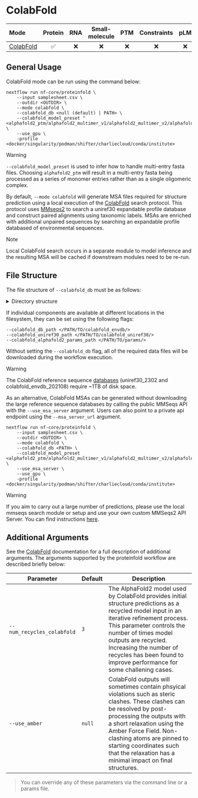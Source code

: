 # ColabFold

| Mode                                                                              | Protein | RNA | Small-molecule | PTM  | Constraints | pLM | MSA server | Split MSA |
| :-------------------------------------------------------------------------------- | :----: | :--: | :------------: | :--: | :--------: | :--: | :---------: | :------: |
| [ColabFold](https://github.com/sokrypton/ColabFold)                               |   ✅   | ❌  |       ❌       |  ❌ |     ❌     |  ❌ |     ✅     |    ✅    |

## General Usage

ColabFold mode can be run using the command below:

```console
nextflow run nf-core/proteinfold \
    --input samplesheet.csv \
    --outdir <OUTDIR> \
    --mode colabfold \
    --colabfold_db <null (default) | PATH> \
    --colabfold_model_preset "<alphafold2_ptm/alphafold2_multimer_v1/alphafold2_multimer_v2/alphafold2_multimer_v3>" \
    --use_gpu \
    -profile <docker/singularity/podman/shifter/charliecloud/conda/institute>
```

> [!WARNING]
> `--colabfold_model_preset` is used to infer how to handle multi-entry fasta files. Choosing `alphafold2_ptm` will result in a multi-entry fasta being processed as a series of monomer entries rather than as a single oligomeric complex.

By default, `--mode colabfold` will generate MSA files required for structure prediction using a local execution of the [ColabFold](https://github.com/sokrypton/ColabFold) search protocol. This protocol uses [MMseqs2](https://github.com/soedinglab/MMseqs2) to search a uniref30 expandable profile database and construct paired alignments using taxonomic labels. MSAs are enriched with additional unpaired sequences by searching an expandable profile databased of environmental sequences.

> [!NOTE]
> Local ColabFold search occurs in a separate module to model inference and the resulting MSA will be cached if downstream modules need to be re-run.

## File Structure

The file structure of `--colabfold_db` must be as follows:

<details markdown="1">
<summary>Directory structure</summary>
```
<colabfold_db>/
├── colabfold_envdb
│   ├── colabfold_envdb_202108_db
│   ├── colabfold_envdb_202108_db_aln
│   ├── colabfold_envdb_202108_db_aln.dbtype
│   └── ...
├── colabfold_uniref30
│   ├── uniref30_2302_db
│   ├── uniref30_2302_db_aln
│   ├── uniref30_2302_db_aln.dbtype
│   └── ...
└── params/
    └── alphafold_params_colab_2022-12-06/
        ├── LICENSE
        ├── params_model_1_multimer_v2.npz
        ├── params_model_1_multimer_v3.npz
        ├── params_model_1.npz
        ├── params_model_2_multimer_v2.npz
        ├── params_model_2_multimer_v3.npz
        ├── params_model_2.npz
        ├── params_model_3_multimer_v2.npz
        ├── params_model_3_multimer_v3.npz
        ├── params_model_3.npz
        ├── params_model_4_multimer_v2.npz
        ├── params_model_4_multimer_v3.npz
        ├── params_model_4.npz
        ├── params_model_5_multimer_v2.npz
        ├── params_model_5_multimer_v3.npz
        └── params_model_5.npz
```
</details>

If individual components are available at different locations in the filesystem, they can be set using the following flags:

```console
--colabfold_db_path </PATH/TO/colabfold_envdb/>
--colabfold_uniref30_path </PATH/TO/colabfold_uniref30/>
--colabfold_alphafold2_params_path </PATH/TO/params/>
```

Without setting the `--colabfold_db` flag, all of the required data files will be downloaded during the workflow execution.

> [!WARNING]
> The ColabFold reference sequence [databases](https://colabfold.mmseqs.com/) (uniref30_2302 and colabfold_envdb_202108) require ~1TB of disk space.

As an alternative, ColabFold MSAs can be generated without downloading the large reference sequence databases by calling the public MMSeqs API with the `--use_msa_server` argument. Users can also point to a private api endpoint using the `--msa_server_url` argument.

```console
nextflow run nf-core/proteinfold \
    --input samplesheet.csv \
    --outdir <OUTDIR> \
    --mode colabfold \
    --colabfold_db <PATH> \
    --colabfold_model_preset <alphafold2_ptm/alphafold2_multimer_v1/alphafold2_multimer_v2/alphafold2_multimer_v3> \
    --use_msa_server \
    --use_gpu \
    -profile <docker/singularity/podman/shifter/charliecloud/conda/institute>
```

> [!WARNING]
> If you aim to carry out a large number of predictions, please use the local mmseqs search module or setup and use your own custom MMSeqs2 API Server. You can find instructions [here](https://github.com/sokrypton/ColabFold/tree/main/MsaServer).

## Additional Arguments

See the [ColabFold](https://github.com/sokrypton/ColabFold) documentation for a full description of additional arguments. The arguments supported by the proteinfold workflow are described briefly below:

| Parameter                  | Default | Description                                         |
| -------------------------- | ------- | --------------------------------------------------- |
| `--num_recycles_colabfold` |   `3`   | The AlphaFold2 model used by ColabFold provides initial structure predictions as a recycled model input in an iterative refinement process. This parameter controls the number of times model outputs are recycled. Increasing the number of recycles has been found to improve performance for some challening cases.  |
| `--use_amber`              | `null`  | ColabFold outputs will sometimes contain phsyical violations such as steric clashes. These clashes can be resolved by post-processing the outputs with a short relaxation using the Amber Force Field. Non-clashing atoms are pinned to starting coordinates such that the relaxation has a minimal impact on final structures.   |

> You can override any of these parameters via the command line or a params file.
